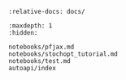 ```{include} ../README.md
:relative-docs: docs/
```

```{toctree}
:maxdepth: 1
:hidden:

notebooks/pfjax.md
notebooks/stochopt_tutorial.md
notebooks/test.md
autoapi/index
```
